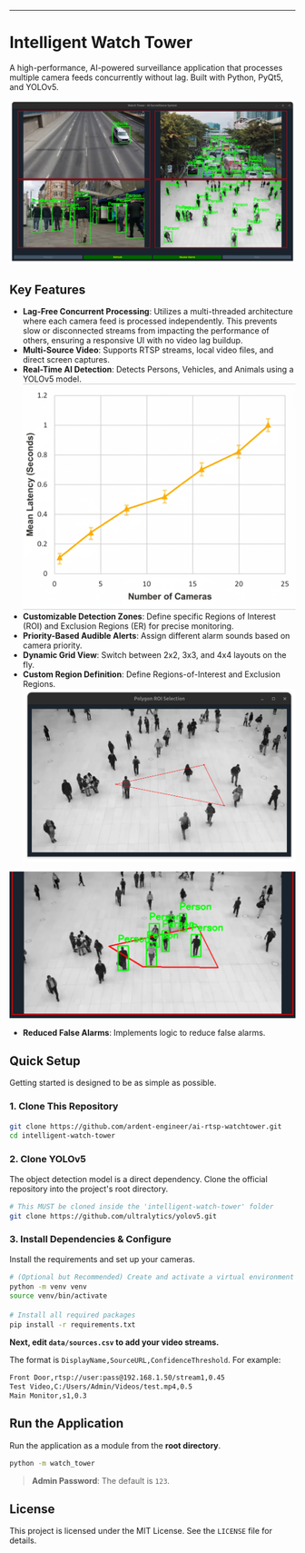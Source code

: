 
---

# Intelligent Watch Tower

A high-performance, AI-powered surveillance application that processes multiple camera feeds concurrently without lag. Built with Python, PyQt5, and YOLOv5.

![alt text](<illustrations/app.png>)

## Key Features

-   **Lag-Free Concurrent Processing**: Utilizes a multi-threaded architecture where each camera feed is processed independently. This prevents slow or disconnected streams from impacting the performance of others, ensuring a responsive UI with no video lag buildup.
-   **Multi-Source Video**: Supports RTSP streams, local video files, and direct screen captures.
-   **Real-Time AI Detection**: Detects Persons, Vehicles, and Animals using a YOLOv5 model.
![alt text](illustrations/graph.png)
-   **Customizable Detection Zones**: Define specific Regions of Interest (ROI) and Exclusion Regions (ER) for precise monitoring.
-   **Priority-Based Audible Alerts**: Assign different alarm sounds based on camera priority.
-   **Dynamic Grid View**: Switch between 2x2, 3x3, and 4x4 layouts on the fly.
-   **Custom Region Definition**: Define Regions-of-Interest and Exclusion Regions.
![alt text](<illustrations/roi-selector.png>)

![alt text](<illustrations/roi-selected.png>)
-   **Reduced False Alarms**: Implements logic to reduce false alarms.

## Quick Setup

Getting started is designed to be as simple as possible.

### 1. Clone This Repository

```bash
git clone https://github.com/ardent-engineer/ai-rtsp-watchtower.git
cd intelligent-watch-tower
```

### 2. Clone YOLOv5

The object detection model is a direct dependency. Clone the official repository into the project's root directory.

```bash
# This MUST be cloned inside the 'intelligent-watch-tower' folder
git clone https://github.com/ultralytics/yolov5.git
```

### 3. Install Dependencies & Configure

Install the requirements and set up your cameras.

```bash
# (Optional but Recommended) Create and activate a virtual environment
python -m venv venv
source venv/bin/activate

# Install all required packages
pip install -r requirements.txt
```

**Next, edit `data/sources.csv` to add your video streams.**

The format is `DisplayName,SourceURL,ConfidenceThreshold`. For example:
```csv
Front Door,rtsp://user:pass@192.168.1.50/stream1,0.45
Test Video,C:/Users/Admin/Videos/test.mp4,0.5
Main Monitor,s1,0.3
```

## Run the Application

Run the application as a module from the **root directory**.

```bash
python -m watch_tower
```
> **Admin Password**: The default is `123`.

## License

This project is licensed under the MIT License. See the `LICENSE` file for details.